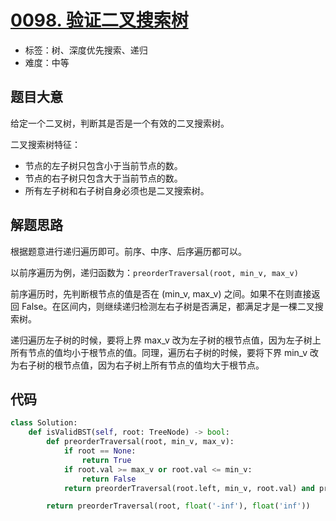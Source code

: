 # [0098. 验证二叉搜索树](https://leetcode.cn/problems/validate-binary-search-tree/)

- 标签：树、深度优先搜索、递归
- 难度：中等

## 题目大意

给定一个二叉树，判断其是否是一个有效的二叉搜索树。

二叉搜索树特征：

- 节点的左子树只包含小于当前节点的数。
- 节点的右子树只包含大于当前节点的数。
- 所有左子树和右子树自身必须也是二叉搜索树。

## 解题思路

根据题意进行递归遍历即可。前序、中序、后序遍历都可以。

以前序遍历为例，递归函数为：`preorderTraversal(root, min_v, max_v)`

前序遍历时，先判断根节点的值是否在 (min_v, max_v) 之间。如果不在则直接返回 False。在区间内，则继续递归检测左右子树是否满足，都满足才是一棵二叉搜索树。

递归遍历左子树的时候，要将上界 max_v 改为左子树的根节点值，因为左子树上所有节点的值均小于根节点的值。同理，遍历右子树的时候，要将下界 min_v 改为右子树的根节点值，因为右子树上所有节点的值均大于根节点。

## 代码

```Python
class Solution:
    def isValidBST(self, root: TreeNode) -> bool:
        def preorderTraversal(root, min_v, max_v):
            if root == None:
                return True
            if root.val >= max_v or root.val <= min_v:
                return False
            return preorderTraversal(root.left, min_v, root.val) and preorderTraversal(root.right, root.val, max_v)

        return preorderTraversal(root, float('-inf'), float('inf'))
```

